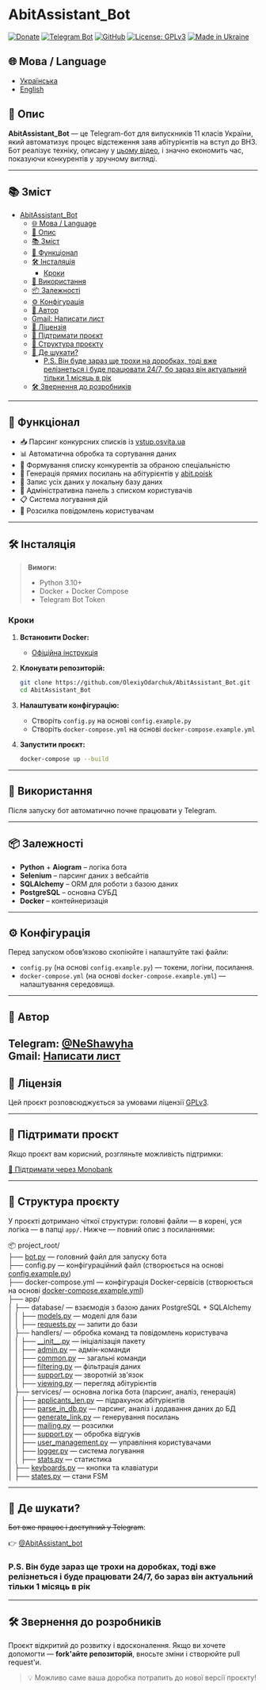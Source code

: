 # AbitAssistant_Bot

[![Donate](https://img.shields.io/badge/💸%20Підтримати%20проєкт-Monobank-orange)](https://send.monobank.ua/jar/23E3WYNesG)
[![Telegram Bot](https://img.shields.io/badge/🤖%20Telegram-Bot-blue?logo=telegram)](https://t.me/AbitAssistant_bot)
[![GitHub](https://img.shields.io/badge/GitHub-OlexiyOdarchuk-black?logo=github)](https://github.com/OlexiyOdarchuk)
[![License: GPLv3](https://img.shields.io/badge/License-GPLv3-blue.svg)](https://www.gnu.org/licenses/gpl-3.0.html)
[![Made in Ukraine](https://img.shields.io/badge/Made%20with%20❤️-in%20Ukraine-ffd700?style=flat&logo=flag&logoColor=blue)](https://t.me/NeShawyha)

## 🌐 Мова / Language

- [Українська](README.md)
- [English](README_en.md)

## 🧾 Опис

**AbitAssistant_Bot** — це Telegram-бот для випускників 11 класів України, який автоматизує процес відстеження заяв абітурієнтів на вступ до ВНЗ. Бот реалізує техніку, описану у [цьому відео](https://www.youtube.com/watch?v=m5YfI8_2ONo), і значно економить час, показуючи конкурентів у зручному вигляді.

---

## 📚 Зміст

- [AbitAssistant\_Bot](#abitassistant_bot)
  - [🌐 Мова / Language](#-мова--language)
  - [🧾 Опис](#-опис)
  - [📚 Зміст](#-зміст)
  - [🧠 Функціонал](#-функціонал)
  - [🛠 Інсталяція](#-інсталяція)
    - [Кроки](#кроки)
  - [🚀 Використання](#-використання)
  - [📦 Залежності](#-залежності)
  - [⚙️ Конфігурація](#️-конфігурація)
  - [👤 Автор](#-автор)
  - [Gmail: Написати лист](#gmail-написати-лист)
  - [📄 Ліцензія](#-ліцензія)
  - [🧡 Підтримати проєкт](#-підтримати-проєкт)
  - [📂 Структура проєкту](#-структура-проєкту)
  - [📡 Де шукати?](#-де-шукати)
    - [P.S. Він буде зараз ще трохи на доробках, тоді вже релізнеться і буде працювати 24/7, бо зараз він актуальний тільки 1 місяць в рік](#ps-він-буде-зараз-ще-трохи-на-доробках-тоді-вже-релізнеться-і-буде-працювати-247-бо-зараз-він-актуальний-тільки-1-місяць-в-рік)
  - [🛠 Звернення до розробників](#-звернення-до-розробників)

---

## 🧠 Функціонал

- 📥 Парсинг конкурсних списків із [vstup.osvita.ua](https://vstup.osvita.ua)
- 📊 Автоматична обробка та сортування даних
- 🧾 Формування списку конкурентів за обраною спеціальністю
- 🔗 Генерація прямих посилань на абітурієнтів у [abit.poisk](https://abit-poisk.org.ua/)
- 📂 Запис усіх даних у локальну базу даних
- 👥 Адміністративна панель з списком користувачів
- 📋 Система логування дій
- 📣 Розсилка повідомлень користувачам

---

## 🛠 Інсталяція

> **Вимоги:**
>
> - Python 3.10+
> - Docker + Docker Compose
> - Telegram Bot Token

### Кроки

1. **Встановити Docker:**
   - [Офіційна інструкція](https://docs.docker.com/get-docker/)

2. **Клонувати репозиторій:**

   ```bash
   git clone https://github.com/OlexiyOdarchuk/AbitAssistant_Bot.git
   cd AbitAssistant_Bot
   ```

3. **Налаштувати конфігурацію:**
   - Створіть `config.py` на основі `config.example.py`
   - Створіть `docker-compose.yml` на основі `docker-compose.example.yml`

4. **Запустити проєкт:**

   ```bash
   docker-compose up --build
   ```

---

## 🚀 Використання

Після запуску бот автоматично почне працювати у Telegram.

---

## 📦 Залежності

- **Python** + **Aiogram** – логіка бота
- **Selenium** – парсинг даних з вебсайтів
- **SQLAlchemy** – ORM для роботи з базою даних
- **PostgreSQL** – основна СУБД
- **Docker** – контейнеризація

---

## ⚙️ Конфігурація

Перед запуском обов’язково скопіюйте і налаштуйте такі файли:

- `config.py` (на основі `config.example.py`) — токени, логіни, посилання.
- `docker-compose.yml` (на основі `docker-compose.example.yml`) — налаштування середовища.

---

## 👤 Автор

Telegram: [@NeShawyha](https://t.me/NeShawyha)  
Gmail: [Написати лист](mailto:shawyhaf@gmail.com)
---

## 📄 Ліцензія

Цей проєкт розповсюджується за умовами ліцензії [GPLv3](https://www.gnu.org/licenses/gpl-3.0.html).

---

## 🧡 Підтримати проєкт

Якщо проєкт вам корисний, розгляньте можливість підтримки:

[💸 Підтримати через Monobank](https://send.monobank.ua/jar/23E3WYNesG)

---

## 📂 Структура проєкту

У проєкті дотримано чіткої структури: головні файли — в корені, уся логіка — в папці `app/`. Нижче — повний опис з посиланнями:

📦 project_root/  
├── [bot.py](./bot.py) — головний файл для запуску бота  
├── config.py — конфігураційний файл (створюється на основі [config.example.py](./config.example.py))  
├── docker-compose.yml — конфігурація Docker-сервісів (створюється на основі [docker-compose.example.yml](./docker-compose.example.yml))  
├── app/  
│   ├── database/ — взаємодія з базою даних PostgreSQL + SQLAlchemy  
│   │   ├── [models.py](./app/database/models.py) — моделі для бази  
│   │   ├── [requests.py](./app/database/requests.py) — запити до бази  
│   ├── handlers/ — обробка команд та повідомлень користувача  
│   │   ├── [\_\_init\_\_.py](./app/handlers/__init__.py) — ініціалізація пакету  
│   │   ├── [admin.py](./app/handlers/admin.py) — адмін-команди  
│   │   ├── [common.py](./app/handlers/common.py) — загальні команди  
│   │   ├── [filtering.py](./app/handlers/filtering.py) — фільтрація даних  
│   │   ├── [support.py](./app/handlers/support.py) — зворотній зв'язок  
│   │   ├── [viewing.py](./app/handlers/viewing.py) — перегляд абітурієнтів  
│   ├── services/ — основна логіка бота (парсинг, аналіз, генерація)  
│   │   ├── [applicants_len.py](./app/services/applicants_len.py) — підрахунок абітурієнтів  
│   │   ├── [parse_in_db.py](./app/services/parse_in_db.py) — парсинг, аналіз і додавання даних до БД  
│   │   ├── [generate_link.py](./app/services/generate_link.py) — генерування посилань  
│   │   ├── [mailing.py](./app/services/mailing.py) — розсилки  
│   │   ├── [support.py](./app/services/support.py) — обробка відгуків  
│   │   ├── [user_management.py](./app/services/user_management.py) — управління користувачами  
│   │   ├── [logger.py](./app/services/logger.py) — система логування  
│   │   ├── [stats.py](./app/services/stats.py) — статистика  
│   ├── [keyboards.py](./app/keyboards.py) — кнопки та клавіатури  
│   ├── [states.py](./app/states.py) — стани FSM  

---

## 📡 Де шукати?

~~Бот вже працює і доступний у Telegram~~:

👉 [@AbitAssistant_bot](https://t.me/AbitAssistant_bot)

### P.S. Він буде зараз ще трохи на доробках, тоді вже релізнеться і буде працювати 24/7, бо зараз він актуальний тільки 1 місяць в рік

---

## 🛠 Звернення до розробників

Проєкт відкритий до розвитку і вдосконалення. Якщо ви хочете допомогти — **fork'айте репозиторій**, вносьте зміни і створюйте pull request'и.

> 💡 Можливо саме ваша доробка потрапить до нової версії проєкту!
